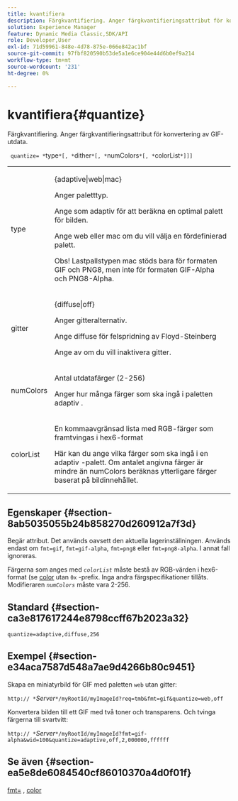 ```yaml
---
title: kvantifiera
description: Färgkvantifiering. Anger färgkvantifieringsattribut för konvertering av GIF-utdata.
solution: Experience Manager
feature: Dynamic Media Classic,SDK/API
role: Developer,User
exl-id: 71d59961-848e-4d78-875e-066e842ac1bf
source-git-commit: 97fbf820590b53de5a1e6ce904e44d6b0ef9a214
workflow-type: tm+mt
source-wordcount: '231'
ht-degree: 0%

---
```


# kvantifiera{#quantize}

Färgkvantifiering. Anger färgkvantifieringsattribut för konvertering av GIF-utdata.

` quantize= *`type`*[, *`dither`*[, *`numColors`*[, *`colorList`*]]]`

<table id="table_A669A9058C8043A5BAE80B03A13B015B"> 
 <tbody> 
  <tr> 
   <td colname="col1"> <p> <span class="codeph"> <span class="varname"> type </span> </span> </p> </td> 
   <td colname="col2"> <p> <span class="codeph"> {adaptive|web|mac} </span> </p> <p>Anger paletttyp. </p> <p>Ange som <span class="codeph"> adaptiv </span> för att beräkna en optimal palett för bilden. </p> <p>Ange <span class="codeph"> web </span> eller <span class="codeph"> mac </span> om du vill välja en fördefinierad palett. </p> <p> <p>Obs! Lastpallstypen <span class="codeph"> mac </span> stöds bara för formaten GIF och PNG8, men inte för formaten GIF-Alpha och PNG8-Alpha.</p> </p> </td> 
  </tr> 
  <tr> 
   <td colname="col1"> <p> <span class="codeph"> <span class="varname"> gitter </span> </span> </p> </td> 
   <td colname="col2"> <p> <span class="codeph"> {diffuse|off} </span> </p> <p>Anger gitteralternativ. </p> <p>Ange <span class="codeph"> diffuse </span> för felspridning av Floyd-Steinberg </p> <p>Ange <span class="codeph"> av </span> om du vill inaktivera gitter.</p> </td> 
  </tr> 
  <tr> 
   <td colname="col1"> <p> <span class="codeph"> <span class="varname"> numColors </span> </span> </p> </td> 
   <td colname="col2"> <p>Antal utdatafärger (2-256) </p> <p>Anger hur många färger som ska ingå i paletten <span class="codeph"> adaptiv </span>.</p> </td> 
  </tr> 
  <tr> 
   <td colname="col1"> <p> <span class="codeph"> <span class="varname"> colorList </span> </span> </p> </td> 
   <td colname="col2"> <p>En kommaavgränsad lista med RGB-färger som framtvingas i hex6-format </p> <p>Här kan du ange vilka färger som ska ingå i en <span class="codeph"> adaptiv </span> -palett. Om antalet angivna färger är mindre än <span class="codeph"> <span class="varname"> numColors </span> </span> beräknas ytterligare färger baserat på bildinnehållet.</p> </td> 
  </tr> 
 </tbody> 
</table>

## Egenskaper {#section-8ab5035055b24b858270d260912a7f3d}

Begär attribut. Det används oavsett den aktuella lagerinställningen. Används endast om `fmt=gif`, `fmt=gif-alpha`, `fmt=png8` eller `fmt=png8-alpha`. I annat fall ignoreras.

Färgerna som anges med *`colorList`* måste bestå av RGB-värden i hex6-format (se [ color](/help/aem-is-ir-api/is-api/http-ref/image-serving-api-ref/c-http-protocol-reference/c-command-reference/r-color-commandref.md) utan `0x` -prefix. Inga andra färgspecifikationer tillåts. Modifieraren *`numColors`* måste vara 2-256.

## Standard {#section-ca3e817617244e8798ccff67b2023a32}

`quantize=adaptive,diffuse,256`

## Exempel {#section-e34aca7587d548a7ae9d4266b80c9451}

Skapa en miniatyrbild för GIF med paletten `web` utan gitter:

`http:// *`*Server*`*/myRootId/myImageId?req=tmb&fmt=gif&quantize=web,off`

Konvertera bilden till ett GIF med två toner och transparens. Och tvinga färgerna till svartvitt:

`http:// *`*Server*`*/myRootId/myImageId?fmt=gif-alpha&wid=100&quantize=adaptive,off,2,000000,ffffff`

## Se även {#section-ea5e8de6084540cf86010370a4d0f01f}

[fmt=](../../../../../is-api/http-ref/image-serving-api-ref/c-http-protocol-reference/c-command-reference/r-is-http-fmt.md#reference-cdf10043423b45ba9fe15157fb3ae37a) , [color](/help/aem-is-ir-api/is-api/http-ref/image-serving-api-ref/c-http-protocol-reference/c-data-types/r-is-http-color.md)
